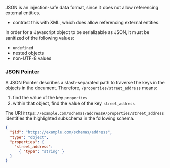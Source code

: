 
JSON is an injection-safe data format, since it does not allow referencing external entities.
- contrast this with XML, which does allow referencing external entities.

In order for a Javascript object to be serializable as JSON, it must be sanitized of the following values:
- `undefined`
- nested objects
- non-UTF-8 values

### JSON Pointer
A JSON Pointer describes a slash-separated path to traverse the keys in the objects in the document. Therefore, `/properties/street_address` means:

1. find the value of the key `properties`
2. within that object, find the value of the key `street_address`

The URI `https://example.com/schemas/address#/properties/street_address` identifies the highlighted subschema in the following schema.

```json
{
  "$id": "https://example.com/schemas/address",
  "type": "object",
  "properties": {
    "street_address":
      { "type": "string" }
  }
}
```